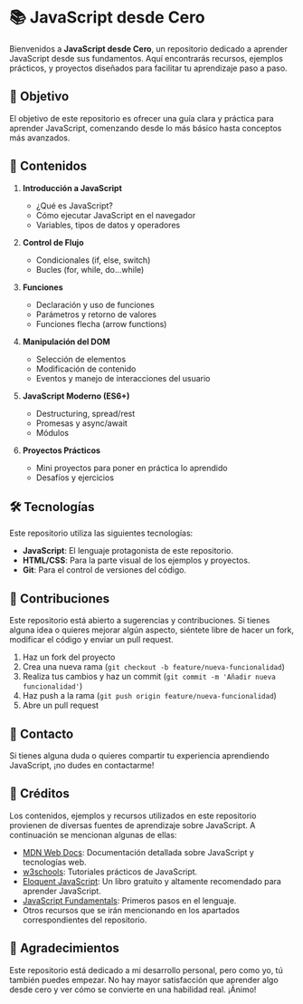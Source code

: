 # 📚 JavaScript desde Cero

Bienvenidos a **JavaScript desde Cero**, un repositorio dedicado a aprender JavaScript desde sus fundamentos. Aquí encontrarás recursos, ejemplos prácticos, y proyectos diseñados para facilitar tu aprendizaje paso a paso.

## 🚀 Objetivo

El objetivo de este repositorio es ofrecer una guía clara y práctica para aprender JavaScript, comenzando desde lo más básico hasta conceptos más avanzados.

## 📝 Contenidos

1. **Introducción a JavaScript**  
   - ¿Qué es JavaScript?  
   - Cómo ejecutar JavaScript en el navegador  
   - Variables, tipos de datos y operadores

2. **Control de Flujo**  
   - Condicionales (if, else, switch)  
   - Bucles (for, while, do...while)

3. **Funciones**  
   - Declaración y uso de funciones  
   - Parámetros y retorno de valores  
   - Funciones flecha (arrow functions)

4. **Manipulación del DOM**  
   - Selección de elementos  
   - Modificación de contenido  
   - Eventos y manejo de interacciones del usuario

5. **JavaScript Moderno (ES6+)**  
   - Destructuring, spread/rest  
   - Promesas y async/await  
   - Módulos

6. **Proyectos Prácticos**  
   - Mini proyectos para poner en práctica lo aprendido  
   - Desafíos y ejercicios

## 🛠️ Tecnologías

Este repositorio utiliza las siguientes tecnologías:

- **JavaScript**: El lenguaje protagonista de este repositorio.  
- **HTML/CSS**: Para la parte visual de los ejemplos y proyectos.  
- **Git**: Para el control de versiones del código.

## 🤝 Contribuciones

Este repositorio está abierto a sugerencias y contribuciones. Si tienes alguna idea o quieres mejorar algún aspecto, siéntete libre de hacer un fork, modificar el código y enviar un pull request.

1. Haz un fork del proyecto  
2. Crea una nueva rama (`git checkout -b feature/nueva-funcionalidad`)  
3. Realiza tus cambios y haz un commit (`git commit -m 'Añadir nueva funcionalidad'`)  
4. Haz push a la rama (`git push origin feature/nueva-funcionalidad`)  
5. Abre un pull request

## 💬 Contacto

Si tienes alguna duda o quieres compartir tu experiencia aprendiendo JavaScript, ¡no dudes en contactarme!

## 📖 Créditos

Los contenidos, ejemplos y recursos utilizados en este repositorio provienen de diversas fuentes de aprendizaje sobre JavaScript. A continuación se mencionan algunas de ellas:

- [MDN Web Docs](https://developer.mozilla.org/es/): Documentación detallada sobre JavaScript y tecnologías web.
- [w3schools](https://www.w3schools.com/js/): Tutoriales prácticos de JavaScript.
- [Eloquent JavaScript](https://eloquentjavascript.net/): Un libro gratuito y altamente recomendado para aprender JavaScript.
- [JavaScript Fundamentals](https://javascript.info/first-steps): Primeros pasos en el lenguaje.
- Otros recursos que se irán mencionando en los apartados correspondientes del repositorio.

## 🌟 Agradecimientos

Este repositorio está dedicado a mi desarrollo personal, pero como yo, tú también puedes empezar. No hay mayor satisfacción que aprender algo desde cero y ver cómo se convierte en una habilidad real. ¡Ánimo!
